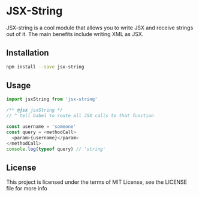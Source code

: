 # JSX-String

JSX-string is a cool module that allows you to write JSX and receive strings out of it. The main benefits include writing XML as JSX.

## Installation

```sh
npm install --save jsx-string
```

## Usage

```js
import jsxString from 'jsx-string'

/** @jsx jsxString */
// ^ tell babel to route all JSX calls to that function

const username = 'someone'
const query = <methodCall>
  <param>{username}</param>
</methodCall>
console.log(typeof query) // 'string'
```

## License

This project is licensed under the terms of MIT License, see the LICENSE file for more info
